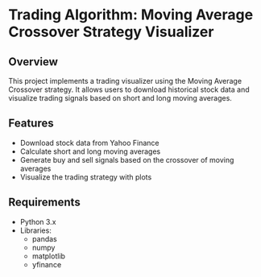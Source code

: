 # Trading Algorithm: Moving Average Crossover Strategy Visualizer

## Overview
This project implements a trading visualizer using the Moving Average Crossover strategy. It allows users to download historical stock data and visualize trading signals based on short and long moving averages.

## Features
- Download stock data from Yahoo Finance
- Calculate short and long moving averages
- Generate buy and sell signals based on the crossover of moving averages
- Visualize the trading strategy with plots

## Requirements
- Python 3.x
- Libraries:
  - pandas
  - numpy
  - matplotlib
  - yfinance
